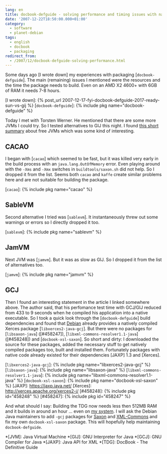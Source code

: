 ```yaml
---
lang: en
title: docbook-defguide - solving performance and timing issues with native code
date: '2007-12-22T18:50:00.000+01:00'
category:
  - software
  - planet-debian
tags:
  - english
  - docbook
  - packaging
redirect_from:
  - /2007/12/docbook-defguide-solving-performance.html
---
```


Some days ago [I wrote down] my experiences with packaging
[`docbook-defguide`]. The main (remaining) issues I mentioned were the
resources and the time the package needs to build. Even on an AMD X2 4600+ with
6GB of RAM it needs 7-8 hours.

[I wrote down]: {% post_url 2007-12-17-fyi-docbook-defguide-2017-ready-sun-vs-gij %}
[`docbook-defguide`]: {% include pkg name="docbook-defguide" %}

Today I met with Torsten Werner. He mentioned that there are some more JVMs I
could try. So I tested alternatives to GIJ this night. I found [this short
summary] about free JVMs which was some kind of interesting.

[this short summary]: http://web.archive.org/web/*/http://www.rnd.cx/freejava.html

## CACAO

I began with [`cacao`] which seemed to be fast, but it was killed very early in
the build process with an `java.lang.OutOfMemory` error. Even playing around
with the `-Xms` and `-Xmx` switches in `buildtools/saxon.sh` did not help. So I
dropped it from the list. Seems both `cacao` and `kaffe` create similar
problems here and are not suitable for building the package.

[`cacao`]: {% include pkg name="cacao" %}

## SableVM

Second alternative I tried was [`sablevm`]. It instantaneously threw out some
warnings or errors so I directly dropped it too.

[`sablevm`]: {% include pkg name="sablevm" %}

## JamVM

Next JVM was [`jamvm`]. But it was as slow as GIJ. So I dropped it from the list of alternatives too.

[`jamvm`]: {% include pkg name="jamvm" %}

## GCJ

Then I found an interesting statement in the article I linked somewhere above.
The author said, that his perfomance test time with GCJ/GIJ reduced from 433 to
9&nbsp;seconds when he compiled his application into a native executable. So I
took a quick look through the [`docbook-defguide`] build dependencies and found
that [Debian] already provides a natively compiled Xerces package
[`libxerces2-java-gcj`]. But there were no packages for [`libsaxon-java`]
([#458247]), [`libxml-commons-resolver1.1-java`] ([#458248]) and
[`docbook-xsl-saxon`]. So short and dirty: I downloaded the source for these
packages, added the necessary stuff to get natively compiled packages too,
built and installed them. Fortunately packages with native code already existed
for their dependencies [JAXP] 1.3 and [Xerces].

[Debian]: https://www.debian.org/
[`libxerces2-java-gcj`]: {% include pkg name="libxerces2-java-gcj" %}
[`libsaxon-java`]: {% include pkg name="libsaxon-java" %}
[`libxml-commons-resolver1.1-java`]: {% include pkg name="libxml-commons-resolver1.1-java" %}
[`docbook-xsl-saxon`]: {% include pkg name="docbook-xsl-saxon" %}
[JAXP]: https://jaxp.java.net/
[Xerces]: http://xerces.apache.org/xerces2-j/
[#458248]: {% include pkg id="458248" %}
[#458247]: {% include pkg id="458247" %}

And what should I say: Building the TDG now needs less then 512MB RAM and it
builds in around an hour ... even on [my system]. I will ask the Debian Java
maintainers to add `-gcj` packages for [Saxon] and [XML-Commons] and fix my own
`docbook-xsl-saxon` package. This will hopefully help maintaining
`docbook-defguide`.

[my system]: http://debian.wgdd.de/system/
[Saxon]: http://saxon.sourceforge.net/
[XML-Commons]: http://xml.apache.org/commons/

*[JVM]: Java Virtual Machine
*[GIJ]: GNU Interpreter for Java
*[GCJ]: GNU Compiler for Java
*[JAXP]: Java API for XML
*[TDG]: DocBook - The Definitive Guide

<!-- vim: set tw=79 ts=2 sw=2 ai si et: -->
